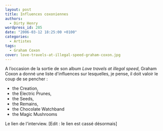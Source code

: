 ```yaml
---
layout: post
title: Influences coxoniennes
authors:
  - Dirty Henry
wordpress_id: 285
date: "2006-03-12 18:25:00 +0100"
categories:
  - Artistes
tags:
  - Graham Coxon
cover: love-travels-at-illegal-speed-graham-coxon.jpg
---
```


A l’occasion de la sortie de son album _Love travels at illegal speed_, Graham
Coxon a donné une liste d'influences sur lesquelles, je pense, il doit valoir le
coup de se pencher :

- the Creation,
- the Electric Prunes,
- the Seeds,
- the Remains,
- the Chocolate Watchband
- the Magic Mushrooms

Le lien de l'interview. [Edit : le lien est cassé désormais]
